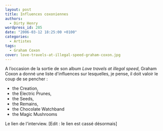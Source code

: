 ```yaml
---
layout: post
title: Influences coxoniennes
authors:
  - Dirty Henry
wordpress_id: 285
date: "2006-03-12 18:25:00 +0100"
categories:
  - Artistes
tags:
  - Graham Coxon
cover: love-travels-at-illegal-speed-graham-coxon.jpg
---
```


A l’occasion de la sortie de son album _Love travels at illegal speed_, Graham
Coxon a donné une liste d'influences sur lesquelles, je pense, il doit valoir le
coup de se pencher :

- the Creation,
- the Electric Prunes,
- the Seeds,
- the Remains,
- the Chocolate Watchband
- the Magic Mushrooms

Le lien de l'interview. [Edit : le lien est cassé désormais]
